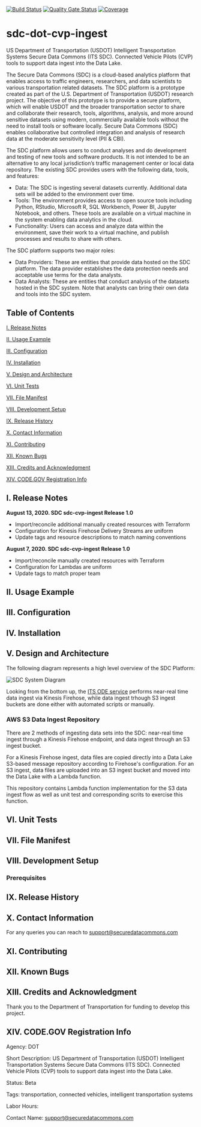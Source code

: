 [![Build Status](https://travis-ci.org/usdot-jpo-sdc/sdc-dot-cvp-ingest.svg?branch=master)](https://travis-ci.org/usdot-jpo-sdc/sdc-dot-cvp-ingest)
[![Quality Gate Status](https://sonarcloud.io/api/project_badges/measure?project=usdot-jpo-sdc_sdc-dot-cvp-ingest&metric=alert_status)](https://sonarcloud.io/dashboard?id=usdot-jpo-sdc_sdc-dot-cvp-ingest)
[![Coverage](https://sonarcloud.io/api/project_badges/measure?project=usdot-jpo-sdc_sdc-dot-cvp-ingest&metric=coverage)](https://sonarcloud.io/dashboard?id=usdot-jpo-sdc_sdc-dot-cvp-ingest)

# sdc-dot-cvp-ingest

US Department of Transportation (USDOT) Intelligent Transportation Systems Secure Data Commons (ITS SDC). Connected Vehicle Pilots (CVP) tools to support data ingest into the Data Lake.

The Secure Data Commons (SDC) is a cloud-based analytics platform that enables access to traffic engineers, researchers, and data scientists to various transportation related datasets. The SDC platform is a prototype created as part of the U.S. Department of Transportation (USDOT) research project.  The objective of this prototype is to provide a secure platform, which will enable USDOT and the broader transportation sector to share and collaborate their research, tools, algorithms, analysis, and more around sensitive datasets using modern, commercially available tools without the need to install tools or software locally.  Secure Data Commons (SDC) enables collaborative but controlled integration and analysis of research data at the moderate sensitivity level (PII & CBI).

The SDC platform allows users to conduct analyses and do development and testing of new tools and software products.  It is not intended to be an alternative to any local jurisdiction’s traffic management center or local data repository.  The existing SDC provides users with the following data, tools, and features:

* Data: The SDC is ingesting several datasets currently. Additional data sets will be added to the environment over time.
* Tools: The environment provides access to open source tools including Python, RStudio, Microsoft R, SQL Workbench, Power BI, Jupyter Notebook, and others. These tools are available on a virtual machine in the system enabling data analytics in the cloud. 
* Functionality: Users can access and analyze data within the environment, save their work to a virtual machine, and publish processes and results to share with others.

The SDC platform supports two major roles:

* Data Providers: These are entities that provide data hosted on the SDC platform. The data provider establishes the data protection needs and acceptable use terms for the data analysts. 
* Data Analysts: These are entities that conduct analysis of the datasets hosted in the SDC system.  Note that analysts can bring their own data and tools into the SDC system.


<!---                           -->
<!---     Table of Contents     -->
<!---                           -->
## Table of Contents

[I. Release Notes](#release-notes)

[II. Usage Example](#usage-example)

[III. Configuration](#configuration)

[IV. Installation](#installation)

[V. Design and Architecture](#design-architecture)

[VI. Unit Tests](#unit-tests)

[VII.  File Manifest](#file-manifest)

[VIII.  Development Setup](#development-setup)

[IX.  Release History](#release-history)

[X. Contact Information](#contact-information)

[XI. Contributing](#contributing)

[XII. Known Bugs](#known-bugs)

[XIII. Credits and Acknowledgment](#credits-and-acknowledgement)

[XIV.  CODE.GOV Registration Info](#code-gov-registration-info)


<!---                           -->
<!---     Release Notes         -->
<!---                           -->

<a name="release-notes"/>

## I. Release Notes
**August 13, 2020. SDC sdc-cvp-ingest Release 1.0**
* Import/reconcile additional manually created resources with Terraform
* Configuration for Kinesis Firehose Delivery Streams are uniform
* Update tags and resource descriptions to match naming conventions

**August 7, 2020. SDC sdc-cvp-ingest Release 1.0**
* Import/reconcile manually created resources with Terraform
* Configuration for Lambdas are uniform
* Update tags to match proper team

<a name="usage-example"/>

## II. Usage Example



<!---                           -->
<!---     Configuration         -->
<!---                           -->

<a name="configuration"/>

## III. Configuration


<!---                           -->
<!---     Installation          -->
<!---                           -->

<a name="installation"/>

## IV. Installation


<!---                                 -->
<!---     Design and Architecture     -->
<!---                                 -->

<a name="design-architecture"/>

## V. Design and Architecture

The following diagram represents a high level overview of the SDC Platform:

![SDC System Diagram](https://github.com/usdot-jpo-sdc/sdc-dot-cvp-staging/blob/master/images/sdc_system_diagram.jpg)

Looking from the bottom up, the [ITS ODE service](https://github.com/usdot-jpo-ode) performs near-real time data ingest via Kinesis Firehose, while data ingest trhough S3 ingest buckets are done either with automated scripts or manually.

### AWS S3 Data Ingest Repository

There are 2 methods of ingesting data sets into the SDC: near-real time ingest through a Kinesis Firehose endpoint, and data ingest through an S3 ingest bucket.

For a Kinesis Firehose ingest, data files are copied directly into a Data Lake S3-based message repository according to Firehose's configuration. For an S3 ingest, data files are uploaded into an S3 ingest bucket and moved into the Data Lake with a Lambda function.

This repository contains Lambda function implementation for the S3 data ingest flow as well as unit test and corresponding scrits to exercise this function.


<!---                           -->
<!---     Unit Tests          -->
<!---                           -->

<a name="unit-tests"/>

## VI. Unit Tests




<!---                           -->
<!---     File Manifest         -->
<!---                           -->

<a name="file-manifest"/>

## VII. File Manifest


<!---                           -->
<!---     Development Setup     -->
<!---                           -->

<a name="development-setup"/>

## VIII. Development Setup

### Prerequisites



<!---                           -->
<!---     Release History       -->
<!---                           -->

<a name="release-history"/>

## IX. Release History


<!---                             -->
<!---     Contact Information     -->
<!---                             -->

<a name="contact-information"/>

## X. Contact Information

<!-- Your Name – @YourTwitter – YourEmail@example.com
Distributed under the XYZ license. See LICENSE for more information.
https://github.com/yourname/github-link -->

For any queries you can reach to support@securedatacommons.com


<!---                           -->
<!---     Contributing          -->
<!---                           -->

<a name="contributing"/>

## XI. Contributing


<!---                           -->
<!---     Known Bugs            -->
<!---                           -->

<a name="known-bugs"/>

## XII. Known Bugs


<!---                                    -->
<!---     Credits and Acknowledgment     -->
<!---                                    -->

<a name="credits-and-acknowledgement"/>

## XIII. Credits and Acknowledgment
Thank you to the Department of Transportation for funding to develop this project.


<!---                                    -->
<!---     CODE.GOV Registration Info     -->
<!---                                    -->

<a name="code-gov-registration-info">

## XIV. CODE.GOV Registration Info
Agency:  DOT

Short Description:  US Department of Transportation (USDOT) Intelligent Transportation Systems Secure Data Commons (ITS SDC). Connected Vehicle Pilots (CVP) tools to support data ingest into the Data Lake.

Status: Beta

Tags: transportation, connected vehicles, intelligent transportation systems

Labor Hours:

Contact Name: support@securedatacommons.com

<!-- Contact Phone: -->
